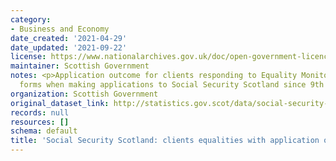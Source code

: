 ```yaml
---
category:
- Business and Economy
date_created: '2021-04-29'
date_updated: '2021-09-22'
license: https://www.nationalarchives.gov.uk/doc/open-government-licence/version/3/
maintainer: Scottish Government
notes: <p>Application outcome for clients responding to Equality Monitoring and Feedback
  forms when making applications to Social Security Scotland since 9th December 2019.</p>
organization: Scottish Government
original_dataset_link: http://statistics.gov.scot/data/social-security-scotland-client-equalities-with-application-outcome
records: null
resources: []
schema: default
title: 'Social Security Scotland: clients equalities with application outcome'
---
```


